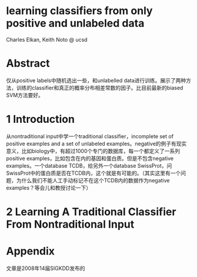 # learning classifiers from only positive and unlabeled data

Charles Elkan, Keith Noto @ ucsd

# Abstract

仅从positive labels中随机选出一些，和unlabelled data进行训练。展示了两种方法，训练的classifier和真正的概率分布相差常数的因子。比目前最新的biased SVM方法要好。

# 1 Introduction

从nontraditional input中学一个traditional classifier，incomplete set of positive examples and a set of unlabeled examples。negative的例子有现实意义，比如biology中，有超过1000个专门的数据库，每一个都定义了一系列positive examples，比如包含在内的基因和蛋白质。但是不包含negative examples。一个database TCDB，给另外一个database SwissProt，问SwissProt中的蛋白质是否在TCDB内，这个就是有可能的。（其实这里有一个问题，为什么我们不能人工手动标记不在这个TCDB内的数据作为negative examples？等会儿和教授讨论一下）

# 2 Learning A Traditional Classifier From Nontraditional Input



# Appendix

文章是2008年14届SIGKDD发布的